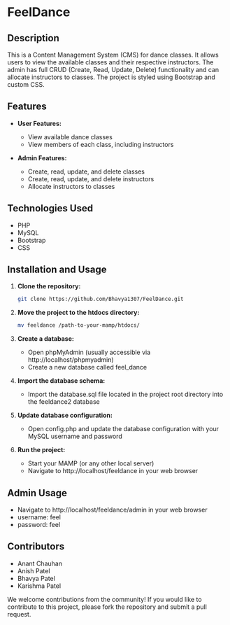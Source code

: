 # FeelDance

## Description

This is a Content Management System (CMS) for dance classes. It allows users to view the available classes and their respective instructors. The admin has full CRUD (Create, Read, Update, Delete) functionality and can allocate instructors to classes. The project is styled using Bootstrap and custom CSS.

## Features

- **User Features:**
  - View available dance classes
  - View members of each class, including instructors

- **Admin Features:**
  - Create, read, update, and delete classes
  - Create, read, update, and delete instructors
  - Allocate instructors to classes

## Technologies Used

- PHP
- MySQL
- Bootstrap
- CSS

## Installation and Usage

1. **Clone the repository:**
   ```bash
   git clone https://github.com/Bhavya1307/FeelDance.git
   ```

2. **Move the project to the htdocs directory:**
   ```bash
   mv feeldance /path-to-your-mamp/htdocs/
   ```

3. **Create a database:**
   - Open phpMyAdmin (usually accessible via http://localhost/phpmyadmin)
   - Create a new database called feel_dance

4. **Import the database schema:**
   - Import the database.sql file located in the project root directory into the feeldance2 database

5. **Update database configuration:**
   - Open config.php and update the database configuration with your MySQL username and password

6. **Run the project:**
   - Start your MAMP (or any other local server)
   - Navigate to http://localhost/feeldance in your web browser

## Admin Usage

- Navigate to http://localhost/feeldance/admin in your web browser
- username: feel
- password: feel


## Contributors

- Anant Chauhan
- Anish Patel
- Bhavya Patel
- Karishma Patel

We welcome contributions from the community! If you would like to contribute to this project, please fork the repository and submit a pull request.
